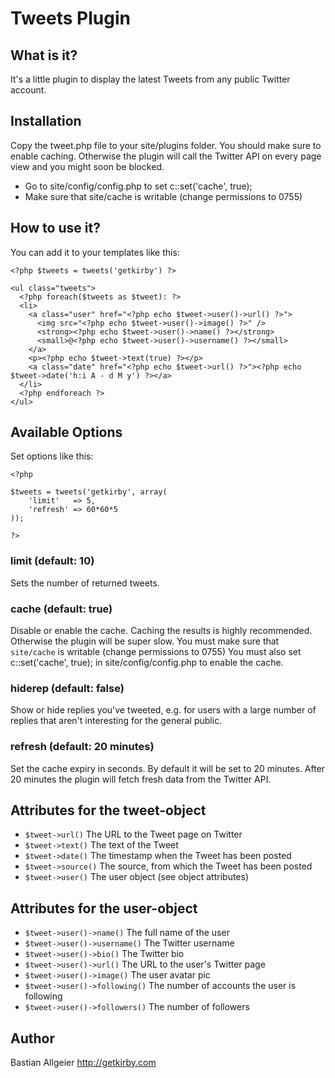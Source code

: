 # Tweets Plugin

## What is it?

It's a little plugin to display the latest Tweets from any public Twitter account.

## Installation 

Copy the tweet.php file to your site/plugins folder.
You should make sure to enable caching. Otherwise the plugin will call the Twitter API on every page view and you might soon be blocked. 

- Go to site/config/config.php to set c::set('cache', true);
- Make sure that site/cache is writable (change permissions to 0755)

## How to use it?

You can add it to your templates like this:

	<?php $tweets = tweets('getkirby') ?>

    <ul class="tweets">
      <?php foreach($tweets as $tweet): ?>
      <li>
        <a class="user" href="<?php echo $tweet->user()->url() ?>">
          <img src="<?php echo $tweet->user()->image() ?>" /> 
          <strong><?php echo $tweet->user()->name() ?></strong>
          <small>@<?php echo $tweet->user()->username() ?></small>
        </a>    
        <p><?php echo $tweet->text(true) ?></p>
        <a class="date" href="<?php echo $tweet->url() ?>"><?php echo $tweet->date('h:i A - d M y') ?></a>
      </li>
      <?php endforeach ?>
    </ul>


## Available Options

Set options like this:

	<?php 

	$tweets = tweets('getkirby', array(
		'limit'   => 5,
		'refresh' => 60*60*5
	)); 

	?>

### limit (default: 10)

Sets the number of returned tweets. 

### cache (default: true)

Disable or enable the cache. Caching the results is highly recommended. Otherwise the plugin will be super slow. You must make sure that `site/cache` is writable (change permissions to 0755) You must also set c::set('cache', true); in site/config/config.php to enable the cache. 

### hiderep (default: false)

Show or hide replies you've tweeted, e.g. for users with a large number of replies that aren't interesting for the general public. 

### refresh (default: 20 minutes)

Set the cache expiry in seconds. By default it will be set to 20 minutes. After 20 minutes the plugin will fetch fresh data from the Twitter API. 


## Attributes for the tweet-object

* `$tweet->url()` The URL to the Tweet page on Twitter
* `$tweet->text()` The text of the Tweet
* `$tweet->date()` The timestamp when the Tweet has been posted
* `$tweet->source()` The source, from which the Tweet has been posted
* `$tweet->user()` The user object (see object attributes)

## Attributes for the user-object

* `$tweet->user()->name()` The full name of the user
* `$tweet->user()->username()` The Twitter username
* `$tweet->user()->bio()` The Twitter bio
* `$tweet->user()->url()` The URL to the user's Twitter page 
* `$tweet->user()->image()` The user avatar pic
* `$tweet->user()->following()` The number of accounts the user is following
* `$tweet->user()->followers()` The number of followers


## Author
Bastian Allgeier
<http://getkirby.com>
